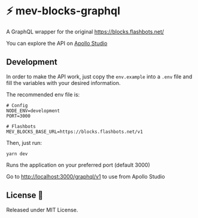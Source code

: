# ⚡ mev-blocks-graphql

A GraphQL wrapper for the original https://blocks.flashbots.net/

You can explore the API on [Apollo Studio](https://studio.apollographql.com/sandbox/explorer?endpoint=https%3A%2F%2Fmev-blocks.ernestognw.com%2Fgraphql%2Fv1)

## Development

In order to make the API work, just copy the `env.example` into a `.env` file and fill the variables with your desired information.

The recommended env file is:

```
# Config
NODE_ENV=development
PORT=3000

# Flashbots
MEV_BLOCKS_BASE_URL=https://blocks.flashbots.net/v1
```

Then, just run:

```
yarn dev
```

Runs the application on your preferred port (default 3000)

Go to [http://localhost:3000/graphql/v1](http://localhost:3000/graphql/v1) to use from Apollo Studio

## License 📄

Released under MIT License.
